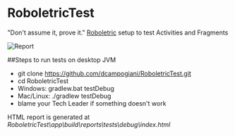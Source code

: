 # RoboletricTest
"Don't assume it, prove it." [Roboletric](http://robolectric.org/) setup to test Activities and Fragments

![Report](http://i.imgur.com/AqqAMss.png)

##Steps to run tests on desktop JVM
- git clone https://github.com/dcampogiani/RoboletricTest.git
- cd RoboletricTest
- Windows: gradlew.bat testDebug
- Mac/Linux: ./gradlew testDebug
- blame your Tech Leader if something doesn't work

HTML report is generated at *RoboletricTest\app\build\reports\tests\debug\index.html*
